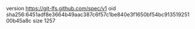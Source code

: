 version https://git-lfs.github.com/spec/v1
oid sha256:6451adf8e3664b49aac387c6f57c1be840e3f1650bf54bc91351925100b45a8c
size 1257
